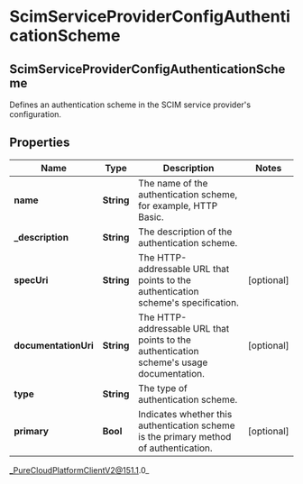 # ScimServiceProviderConfigAuthenticationScheme

## ScimServiceProviderConfigAuthenticationScheme
Defines an authentication scheme in the SCIM service provider&#39;s configuration.

## Properties

|Name | Type | Description | Notes|
|------------ | ------------- | ------------- | -------------|
| **name** | **String** | The name of the authentication scheme, for example, HTTP Basic. | |
| **_description** | **String** | The description of the authentication scheme. | |
| **specUri** | **String** | The HTTP-addressable URL that points to the authentication scheme&#39;s specification. | [optional] |
| **documentationUri** | **String** | The HTTP-addressable URL that points to the authentication scheme&#39;s usage documentation. | [optional] |
| **type** | **String** | The type of authentication scheme. | |
| **primary** | **Bool** | Indicates whether this authentication scheme is the primary method of authentication. | [optional] |



_PureCloudPlatformClientV2@151.1.0_
